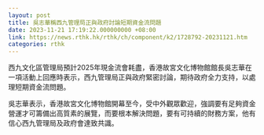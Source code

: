 ```yaml
---
layout: post
title: 吳志華稱西九管理局正與政府討論短期資金流問題
date: 2023-11-21 17:19:22.000000000 +08:00
link: https://news.rthk.hk/rthk/ch/component/k2/1728792-20231121.htm
categories: rthk
---
```


西九文化區管理局預計2025年現金流會耗盡，香港故宮文化博物館館長吳志華在一項活動上回應時表示，西九管理局正與政府緊密討論，期待政府全力支持，以處理短期資金流問題。

吳志華表示，香港故宮文化博物館開幕至今，受中外觀眾歡迎，強調要有足夠資金營運才可籌備出高質素的展覽，而要根本解決問題，要有可持續的財務方案，他有信心西九管理局及政府會達致共識。
